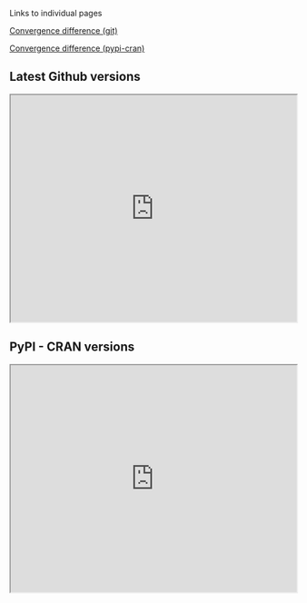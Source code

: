 Links to individual pages

[Convergence difference (git)](https://ahartikainen.github.io/ArviZ_stats_comparison/posterior_arviz_convergence_git.html)  

[Convergence difference (pypi-cran)](https://ahartikainen.github.io/ArviZ_stats_comparison/posterior_arviz_convergence_pypi-cran.html)  


## Latest Github versions
<iframe
  src="https://ahartikainen.github.io/ArviZ_stats_comparison/posterior_arviz_convergence_git.html"
  style="width:100%; height:400px;"
></iframe>


## PyPI - CRAN versions
<iframe
  src="https://ahartikainen.github.io/ArviZ_stats_comparison/posterior_arviz_convergence_pypi-cran.html"
  style="width:100%; height:400px;"
></iframe>
